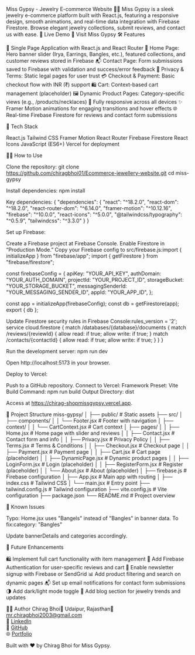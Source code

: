 Miss Gypsy - Jewelry E-commerce Website
👩‍💼 Miss Gypsy is a sleek jewelry e-commerce platform built with React.js, featuring a responsive design, smooth animations, and real-time data integration with Firebase Firestore. Browse elegant jewelry collections, submit reviews, and contact us with ease.
🚀 Live Demo
🔗 Visit Miss Gypsy
🛠️ Features

📄 Single Page Application with React.js and React Router
🛒 Home Page: Hero banner slider (Irya, Earrings, Bangles, etc.), featured collections, and customer reviews stored in Firebase
📬 Contact Page: Form submissions saved to Firebase with validation and success/error feedback
📜 Privacy & Terms: Static legal pages for user trust
💳 Checkout & Payment: Basic checkout flow with INR (₹) support
🛍️ Cart: Context-based cart management (placeholder)
🖼️ Dynamic Product Pages: Category-specific views (e.g., /products/necklaces)
📱 Fully responsive across all devices
✨ Framer Motion animations for engaging transitions and hover effects
🌐 Real-time Firebase Firestore for reviews and contact form submissions

🧰 Tech Stack

React.js
Tailwind CSS
Framer Motion
React Router
Firebase Firestore
React Icons
JavaScript (ES6+)
Vercel for deployment

🧑‍💻 How to Use

Clone the repository:
git clone https://github.com/chiragbhoi01/Ecommerce-jewellery-website.git
cd miss-gypsy


Install dependencies:
npm install

Key dependencies:
{
  "dependencies": {
    "react": "^18.2.0",
    "react-dom": "^18.2.0",
    "react-router-dom": "^6.14.0",
    "framer-motion": "^10.12.16",
    "firebase": "^10.0.0",
    "react-icons": "^5.0.0",
    "@tailwindcss/typography": "^0.5.9",
    "tailwindcss": "^3.3.0"
  }
}


Set up Firebase:

Create a Firebase project at Firebase Console.
Enable Firestore in “Production Mode.”
Copy your Firebase config to src/firebase.js:import { initializeApp } from "firebase/app";
import { getFirestore } from "firebase/firestore";

const firebaseConfig = {
  apiKey: "YOUR_API_KEY",
  authDomain: "YOUR_AUTH_DOMAIN",
  projectId: "YOUR_PROJECT_ID",
  storageBucket: "YOUR_STORAGE_BUCKET",
  messagingSenderId: "YOUR_MESSAGING_SENDER_ID",
  appId: "YOUR_APP_ID",
};

const app = initializeApp(firebaseConfig);
const db = getFirestore(app);
export { db };


Update Firestore security rules in Firebase Console:rules_version = '2';
service cloud.firestore {
  match /databases/{database}/documents {
    match /reviews/{reviewId} {
      allow read: if true;
      allow write: if true;
    }
    match /contacts/{contactId} {
      allow read: if true;
      allow write: if true;
    }
  }
}




Run the development server:
npm run dev

Open http://localhost:5173 in your browser.

Deploy to Vercel:

Push to a GitHub repository.
Connect to Vercel:
Framework Preset: Vite
Build Command: npm run build
Output Directory: dist


Access at https://chirag-shopmissgypsy.vercel.app.



📁 Project Structure
miss-gypsy/
│
├── public/                # Static assets
├── src/
│   ├── components/
│   │   └── Footer.jsx     # Footer with navigation
│   ├── context/
│   │   └── CartContext.jsx # Cart context
│   ├── pages/
│   │   ├── Home.jsx       # Home page with slider and reviews
│   │   ├── Contact.jsx    # Contact form and info
│   │   ├── Privacy.jsx    # Privacy Policy
│   │   ├── Terms.jsx      # Terms & Conditions
│   │   ├── Checkout.jsx   # Checkout page
│   │   ├── Payment.jsx    # Payment page
│   │   ├── Cart.jsx       # Cart page (placeholder)
│   │   ├── DynamicPage.jsx # Dynamic product pages
│   │   ├── LoginForm.jsx  # Login (placeholder)
│   │   ├── RegisterForm.jsx # Register (placeholder)
│   │   └── About.jsx      # About (placeholder)
│   ├── firebase.js        # Firebase configuration
│   ├── App.jsx            # Main app with routing
│   ├── index.css          # Tailwind CSS
│   └── main.jsx           # Entry point
├── tailwind.config.js     # Tailwind configuration
├── vite.config.js         # Vite configuration
├── package.json
└── README.md              # Project overview

📌 Known Issues

Typo: Home.jsx uses "Bangels" instead of "Bangles" in banner data. To fix:category: "Bangles"

Update bannerDetails and categories accordingly.

📌 Future Enhancements

🛍️ Implement full cart functionality with item management
🔐 Add Firebase Authentication for user-specific reviews and cart
📧 Enable newsletter signup with Firebase or SendGrid
📊 Add product filtering and search on dynamic pages
📬 Set up email notifications for contact form submissions
🌗 Add dark/light mode toggle
📝 Add blog section for jewelry trends and updates

🙋‍♂️ Author
Chirag Bhoi📍 Udaipur, Rajasthan📧 [mr.chiragbhoi2003@gmail.com](mailto:mr.chiragbhoi2003@gmail.com)  
🔗 [LinkedIn](https://www.linkedin.com/in/chiragbhoi01)  
🔗 [GitHub](https://github.com/chiragbhoi01)  
🌐 [Portfolio](https://chiragbhoimarshal.netlify.app/)

Built with ❤️ by Chirag Bhoi for Miss Gypsy.